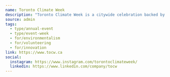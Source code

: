 ```yaml
---
name: Toronto Climate Week
description: "Toronto Climate Week is a citywide celebration backed by city of to, that brings together communities, ideas, decision makers, and climate solutions. From grassroots changemakers to clean tech innovators, policy nerds to plant lovers - this week's got something for you."
source: admin
tags:
  - type/annual-event
  - type/event-week
  - for/environmentalism
  - for/volunteering
  - for/innovation
link: https://www.tocw.ca
social:
  instagram: https://www.instagram.com/torontoclimateweek/
  linkedin: https://www.linkedin.com/company/tocw
---
```

